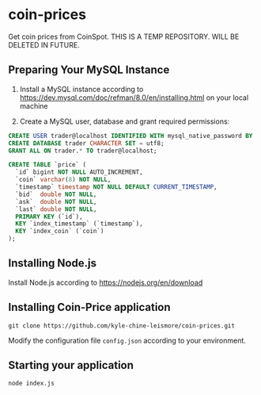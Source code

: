 # coin-prices

Get coin prices from CoinSpot. THIS IS A TEMP REPOSITORY. WILL BE DELETED IN FUTURE.

## Preparing Your MySQL Instance

1. Install a MySQL instance according to <https://dev.mysql.com/doc/refman/8.0/en/installing.html> on your local machine

2. Create a MySQL user, database and grant required permissions:

```sql
CREATE USER trader@localhost IDENTIFIED WITH mysql_native_password BY 'TRADER_PASSWORD';
CREATE DATABASE trader CHARACTER SET = utf8;
GRANT ALL ON trader.* TO trader@localhost;

CREATE TABLE `price` (
  `id` bigint NOT NULL AUTO_INCREMENT,
  `coin` varchar(8) NOT NULL,
  `timestamp` timestamp NOT NULL DEFAULT CURRENT_TIMESTAMP,
  `bid`  double NOT NULL,
  `ask`  double NOT NULL,
  `last` double NOT NULL,
  PRIMARY KEY (`id`),
  KEY `index_timestamp` (`timestamp`),
  KEY `index_coin` (`coin`)
);
```

## Installing Node.js

Install Node.js according to <https://nodejs.org/en/download>

## Installing Coin-Price application

`git clone https://github.com/kyle-chine-leismore/coin-prices.git`

Modify the configuration file `config.json` according to your environment.

## Starting your application

`node index.js`

